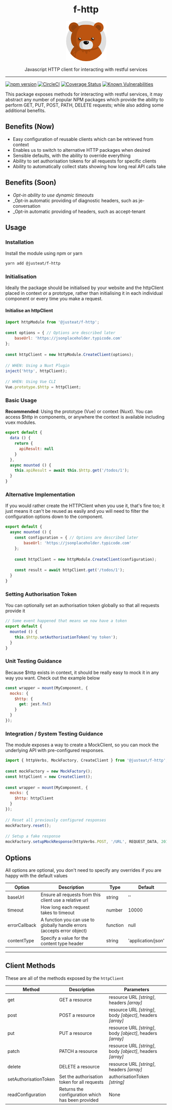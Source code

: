 <div align="center">

# f-http

<img width="125" alt="Fozzie Bear" src="../../../bear.png" />

Javascript HTTP client for interacting with restful services

</div>

---

[![npm version](https://badge.fury.io/js/%40justeat%2Ff-http.svg)](https://badge.fury.io/js/%40justeat%2Ff-http)
[![CircleCI](https://circleci.com/gh/justeat/fozzie-components.svg?style=svg)](https://circleci.com/gh/justeat/workflows/fozzie-components)
[![Coverage Status](https://coveralls.io/repos/github/justeat/f-http/badge.svg)](https://coveralls.io/github/justeat/f-http)
[![Known Vulnerabilities](https://snyk.io/test/github/justeat/f-http/badge.svg?targetFile=package.json)](https://snyk.io/test/github/justeat/f-http?targetFile=package.json)

This package exposes methods for interacting with restful services, it may abstract any number of popular NPM packages which provide the ability to perform GET, PUT, POST, PATH, DELETE requests; while also adding some additional benefits.

## Benefits (Now)
- Easy configuration of reusable clients which can be retrieved from context
- Enables us to switch to alternative HTTP packages when desired
- Sensible defaults, with the ability to override everything
- Ability to set authorisation tokens for all requests for specific clients
- Ability to automatically collect stats showing how long real API calls take

## Benefits (Soon)
- _Opt-in ability to use dynamic timeouts_
- _Opt-in automatic providing of diagnostic headers, such as je-conversation
- _Opt-in automatic providing of headers, such as accept-tenant

## Usage

### Installation

Install the module using npm or yarn

```sh
yarn add @justeat/f-http
```


### Initialisation
Ideally the package should be initialised by your website and the httpClient placed in context or a prototype, rather than initialising it in each individual component or every time you make a request.

#### Initialise an httpClient
```js
import httpModule from '@justeat/f-http';

const options = { // Options are described later
    baseUrl: 'https://jsonplaceholder.typicode.com'
};

const httpClient = new httpModule.CreateClient(options);

// WHEN: Using a Nuxt Plugin
inject('http', httpClient);

// WHEN: Using Vue CLI
Vue.prototype.$http = httpClient;
```

### Basic Usage
**Recommended**: Using the prototype (Vue) or context (Nuxt). You can access $http in components, or anywhere the context is available including vuex modules.

```js
export default {
  data () {
    return {
      apiResult: null
    }
  },
  async mounted () {
    this.apiResult = await this.$http.get('/todos/1');
  }
}
```

### Alternative Implementation
If you would rather create the HTTPClient when you use it, that's fine too; it just means it can't be reused as easily and you will need to filter the configuration options down to the component.

```js
export default {
  async mounted () {
    const configuration = { // Options are described later
        baseUrl: 'https://jsonplaceholder.typicode.com'
    };

    const httpClient = new httpModule.CreateClient(configuration);

    const result = await httpClient.get('/todos/1');
  }
}
```

### Setting Authorisation Token
You can optionally set an authorisation token globally so that all requests provide it

```js
// Some event happened that means we now have a token
export default {
  mounted () {
    this.$http.setAuthorisationToken('my token');
  }
}
```

### Unit Testing Guidance
Because $http exists in context, it should be really easy to mock it in any way you want. Check out the example below

```js
const wrapper = mount(MyComponent, {
  mocks: {
    $http: {
      get: jest.fn()
    }
  }
});
```

### Integration / System Testing Guidance
The module exposes a way to create a MockClient, so you can mock the underlying API with pre-configured responses.

```js
import { httpVerbs, MockFactory, CreateClient } from '@justeat/f-http';

const mockFactory = new MockFactory();
const httpClient = new CreateClient();

const wrapper = mount(MyComponent, {
  mocks: {
    $http: httpClient
  }
});

// Reset all previously configured responses
mockFactory.reset();

// Setup a fake response
mockFactory.setupMockResponse(httpVerbs.POST, '/URL', REQUEST_DATA, 201);
```

## Options
All options are optional, you don't need to specify any overrides if you are happy with the default values

Option | Description | Type | Default
------------- | ------------- | ------------- | -------------
baseUrl | Ensure all requests from this client use a relative url | string | ''
timeout | How long each request takes to timeout | number | 10000
errorCallback | A function you can use to globally handle errors (accepts error object) | function | null
contentType | Specify a value for the content type header | string | 'application/json'

<hr>

## Client Methods
These are all of the methods exposed by the `httpClient`

Method | Description | Parameters
------------- | ------------- | -------------
get | GET a resource | resource URL _[string]_, headers _[array]_
post | POST a resource | resource URL _[string]_, body _[object]_, headers _[array]_
put | PUT a resource | resource URL _[string]_, body _[object]_, headers _[array]_
patch | PATCH a resource | resource URL _[string]_, body _[object]_, headers _[array]_
delete | DELETE a resource | resource URL _[string]_, headers _[array]_
setAuthorisationToken | Set the authorisation token for all requests | authorisationToken _[string]_
readConfiguration | Returns the configuration which has been provided | None
